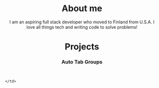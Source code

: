 <h1 align="center">About me</h1>
<p align="center"> I am an aspiring full stack developer who moved to Finland from U.S.A. I love all things tech and writing code to solve problems!
</p>
<h1 align="center">Projects</h1>
<tr>
    <td width="50%" valign="top">
              <h3 align="center">Auto Tab Groups</h3>
        <br />

    </td>
